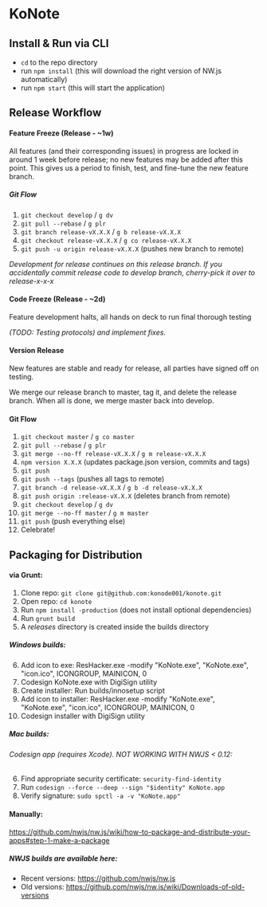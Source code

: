 # KoNote

## Install & Run via CLI

-	`cd` to the repo directory
-	run `npm install` (this will download the right version of NW.js automatically)
-	run `npm start` (this will start the application)


## Release Workflow

#### Feature Freeze (Release - ~1w)

All features (and their corresponding issues) in progress are locked in around 1 week before release; no new features may be added after this point. This gives us a period to finish, test, and fine-tune the new feature branch.

##### Git Flow
1. `git checkout develop` / `g dv`
2. `git pull --rebase` / `g plr`
3. `git branch release-vX.X.X` / `g b release-vX.X.X`
4. `git checkout release-vX.X.X` / `g co release-vX.X.X`
5. `git push -u origin release-vX.X.X` (pushes new branch to remote)

*Development for release continues on this release branch.*
*If you accidentally commit release code to develop branch, cherry-pick it over to release-x-x-x*

#### Code Freeze (Release - ~2d)

Feature development halts, all hands on deck to run final thorough testing

*(TODO: Testing protocols) and implement fixes.*

#### Version Release

New features are stable and ready for release, all parties have signed off on testing.

We merge our release branch to master, tag it, and delete the release branch. When all is done, we merge master back into develop.

#### Git Flow
1. `git checkout master` / `g co master`
2. `git pull --rebase` / `g plr`
3. `git merge --no-ff release-vX.X.X` / `g m release-vX.X.X`
4. `npm version X.X.X` (updates package.json version, commits and tags)
5. `git push`
6. `git push --tags` (pushes all tags to remote)
7. `git branch -d release-vX.X.X` / `g b -d release-vX.X.X`
8. `git push origin :release-vX.X.X` (deletes branch from remote)
9. `git checkout develop` / `g dv`
10. `git merge --no-ff master` / `g m master`
11. `git push` (push everything else)
12. Celebrate!

## Packaging for Distribution

#### via Grunt:

1. Clone repo: `git clone git@github.com:konode001/konote.git`
2. Open repo: `cd konote`
3. Run `npm install -production` (does not install optional dependencies)
4. Run `grunt build`
5. A *releases* directory is created inside the builds directory

##### Windows builds:
6. Add icon to exe: ResHacker.exe -modify "KoNote.exe", "KoNote.exe", "icon.ico", ICONGROUP, MAINICON, 0
7. Codesign KoNote.exe with DigiSign utility
8. Create installer: Run builds/innosetup script
9. Add icon to installer: ResHacker.exe -modify "KoNote.exe", "KoNote.exe", "icon.ico", ICONGROUP, MAINICON, 0
10. Codesign installer with DigiSign utility

##### Mac builds:
###### Codesign app (requires Xcode). NOT WORKING WITH NWJS < 0.12:
6. Find appropriate security certificate: `security-find-identity`
7. Run `codesign --force --deep --sign "$identity" KoNote.app`
8. Verify signature: `sudo spctl -a -v "KoNote.app"`

#### Manually:

https://github.com/nwjs/nw.js/wiki/how-to-package-and-distribute-your-apps#step-1-make-a-package

##### NWJS builds are available here:
- Recent versions: https://github.com/nwjs/nw.js
- Old versions: https://github.com/nwjs/nw.js/wiki/Downloads-of-old-versions
